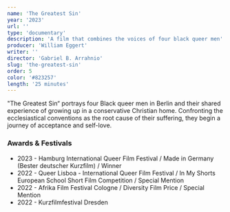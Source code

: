 ```yaml
---
name: 'The Greatest Sin'
year: '2023'
url: ''
type: 'documentary'
description: 'A film that combines the voices of four black queer men'
producer: 'William Eggert'
writer: ''
director: 'Gabriel B. Arrahnio'
slug: 'the-greatest-sin'
order: 5
color: '#823257'
length: '25 minutes'
---
```


<script>
  import ExternalLink from '$lib/components/Link/ExternalLink.svelte';
  import Link from '$lib/components/Link/Link.svelte';
</script>

"The Greatest Sin“ portrays four Black queer men in Berlin and their shared experience of growing up in a conservative Christian home. Confronting the ecclesiastical conventions as the root cause of their suffering, they begin a journey of acceptance and self-love.

### Awards & Festivals

- 2023 - Hamburg International Queer Film Festival / Made in Germany (Bester deutscher Kurzfilm) / Winner
- 2022 - <ExternalLink href='https://queerlisboa.pt/en/news/queer-lisboa-26-award-winners' ariaLabel='Queer Lisboa - International Queer Film Festival link'>Queer Lisboa - International Queer Film Festival</ExternalLink> / In My Shorts European School Short Film Competition / Special Mention
- 2022 - <ExternalLink href='https://www.afrikafilmfestivalkoeln.de/en/about/news?tx_news_pi1%5Baction%5D=detail&tx_news_pi1%5Bcontroller%5D=News&tx_news_pi1%5Bnews%5D=492&cHash=bbabc2be022b029f389dfdf62bdc7ea4' ariaLabel='Afrika Film Festival Cologne link'>Afrika Film Festival Cologne</ExternalLink> / Diversity Film Price / Special Mention
- 2022 - Kurzfilmfestival Dresden
